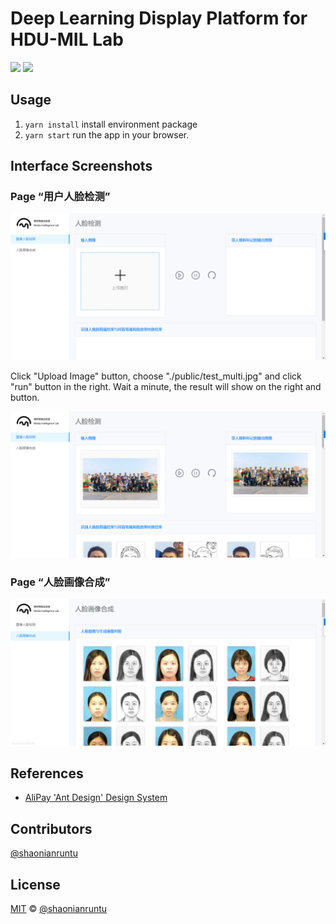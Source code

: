 # Deep Learning Display Platform for HDU-MIL Lab

<a href="https://github.com/HDUMIL-Gao-Group"><img src="https://img.shields.io/badge/Organization-%20Gao%20Group%20@%20HDUMIL-blue"></img></a>
<a href="https://github.com/shaonianruntu"><img src="https://img.shields.io/badge/Auther-方楠-yellow"></img></a>


## Usage

1. `yarn install` install environment package
2. `yarn start` run the app in your browser.

## Interface Screenshots

### Page “用户人脸检测”

<div center>
<img src="README/1.png">
</div>

Click "Upload Image" button, choose "./public/test_multi.jpg" and click "run" button in the right. Wait a minute, the result will show on the right and button.

<div center>
<img src="README/2.png">
</div>

### Page “人脸画像合成”

<div center>
<img src="README/3.png">
</div>


## References

- [AliPay 'Ant Design' Design System](https://ant.design/index-cn)

## Contributors

[@shaonianruntu](https://github.com/shaonianruntu)

## License

[MIT](LICENSE) © [@shaonianruntu](https://github.com/shaonianruntu)
